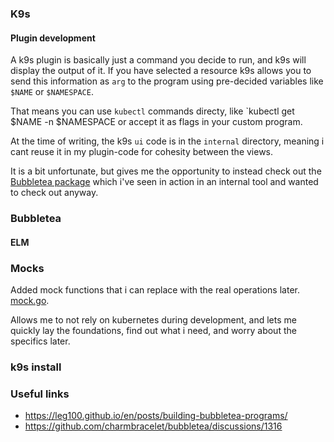 ### K9s

#### Plugin development
A k9s plugin is basically just a command you decide to run, and k9s will display the output of it. If you have selected a resource k9s allows you to send this information as `arg` to the program using pre-decided variables like `$NAME` or `$NAMESPACE`.

That means you can use `kubectl` commands directy, like `kubectl get $NAME -n $NAMESPACE or accept it as flags in your custom program.

At the time of writing, the k9s `ui` code is in the `internal` directory, meaning i cant reuse it in my plugin-code for cohesity between the views.

It is a bit unfortunate, but gives me the opportunity to instead check out the [Bubbletea package](https://github.com/charmbracelet/bubbletea/) which i've seen in action in an internal tool and wanted to check out anyway.

### Bubbletea

#### ELM

### Mocks

Added mock functions that i can replace with the real operations later.
[mock.go](mock.go).

Allows me to not rely on kubernetes during development, and lets me quickly lay the foundations, find out what i need, and worry about the specifics later.


### k9s install



### Useful links

- https://leg100.github.io/en/posts/building-bubbletea-programs/
- https://github.com/charmbracelet/bubbletea/discussions/1316